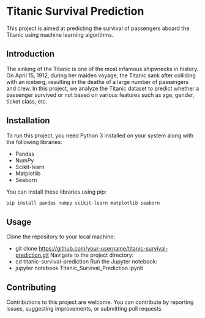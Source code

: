 # Titanic Survival Prediction

This project is aimed at predicting the survival of passengers aboard the Titanic using machine learning algorithms.

## Introduction

The sinking of the Titanic is one of the most infamous shipwrecks in history. On April 15, 1912, during her maiden voyage, the Titanic sank after colliding with an iceberg, resulting in the deaths of a large number of passengers and crew. In this project, we analyze the Titanic dataset to predict whether a passenger survived or not based on various features such as age, gender, ticket class, etc.

## Installation

To run this project, you need Python 3 installed on your system along with the following libraries:

- Pandas
- NumPy
- Scikit-learn
- Matplotlib
- Seaborn

You can install these libraries using pip:

```bash
pip install pandas numpy scikit-learn matplotlib seaborn
```
## Usage

Clone the repository to your local machine:
- git clone https://github.com/your-username/titanic-survival-prediction.git
Navigate to the project directory:
- cd titanic-survival-prediction
Run the Jupyter notebook:
- jupyter notebook Titanic_Survival_Prediction.ipynb

## Contributing

Contributions to this project are welcome. You can contribute by reporting issues, suggesting improvements, or submitting pull requests.



